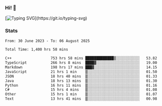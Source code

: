 ### Hi!  👋

[![Typing SVG](https://readme-typing-svg.herokuapp.com?font=Fira+Code&pause=1000&width=435&lines=Hello!+I'm+Texiwustion.)](https://git.io/typing-svg)

### Stats

<!--START_SECTION:waka-->

```txt
From: 30 June 2023 - To: 06 August 2025

Total Time: 1,400 hrs 58 mins

C++                  753 hrs 58 mins █████████████▒░░░░░░░░░░░   53.82 %
TypeScript           266 hrs 8 mins  ████▓░░░░░░░░░░░░░░░░░░░░   19.00 %
Markdown             198 hrs 17 mins ███▓░░░░░░░░░░░░░░░░░░░░░   14.15 %
JavaScript           21 hrs 1 min    ▒░░░░░░░░░░░░░░░░░░░░░░░░   01.50 %
JSON                 18 hrs 40 mins  ▒░░░░░░░░░░░░░░░░░░░░░░░░   01.33 %
Java                 18 hrs 13 mins  ▒░░░░░░░░░░░░░░░░░░░░░░░░   01.30 %
Python               16 hrs 11 mins  ▒░░░░░░░░░░░░░░░░░░░░░░░░   01.16 %
C#                   15 hrs 4 mins   ▒░░░░░░░░░░░░░░░░░░░░░░░░   01.08 %
Other                15 hrs 1 min    ▒░░░░░░░░░░░░░░░░░░░░░░░░   01.07 %
Text                 13 hrs 41 mins  ▒░░░░░░░░░░░░░░░░░░░░░░░░   00.98 %
```

<!--END_SECTION:waka-->
